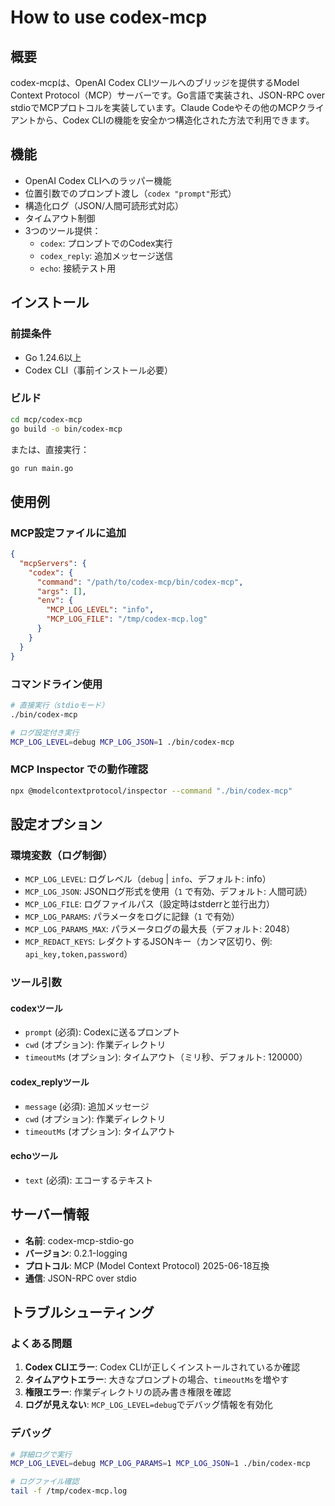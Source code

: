 # How to use codex-mcp

## 概要

codex-mcpは、OpenAI Codex CLIツールへのブリッジを提供するModel Context Protocol（MCP）サーバーです。Go言語で実装され、JSON-RPC over stdioでMCPプロトコルを実装しています。Claude Codeやその他のMCPクライアントから、Codex CLIの機能を安全かつ構造化された方法で利用できます。

## 機能

- OpenAI Codex CLIへのラッパー機能
- 位置引数でのプロンプト渡し（`codex "prompt"`形式）
- 構造化ログ（JSON/人間可読形式対応）
- タイムアウト制御
- 3つのツール提供：
  - `codex`: プロンプトでのCodex実行
  - `codex_reply`: 追加メッセージ送信
  - `echo`: 接続テスト用

## インストール

### 前提条件

- Go 1.24.6以上
- Codex CLI（事前インストール必要）

### ビルド

```bash
cd mcp/codex-mcp
go build -o bin/codex-mcp
```

または、直接実行：

```bash
go run main.go
```

## 使用例

### MCP設定ファイルに追加

```json
{
  "mcpServers": {
    "codex": {
      "command": "/path/to/codex-mcp/bin/codex-mcp",
      "args": [],
      "env": {
        "MCP_LOG_LEVEL": "info",
        "MCP_LOG_FILE": "/tmp/codex-mcp.log"
      }
    }
  }
}
```

### コマンドライン使用

```bash
# 直接実行（stdioモード）
./bin/codex-mcp

# ログ設定付き実行
MCP_LOG_LEVEL=debug MCP_LOG_JSON=1 ./bin/codex-mcp
```

### MCP Inspector での動作確認

```bash
npx @modelcontextprotocol/inspector --command "./bin/codex-mcp"
```

## 設定オプション

### 環境変数（ログ制御）

- `MCP_LOG_LEVEL`: ログレベル（`debug` | `info`、デフォルト: info）
- `MCP_LOG_JSON`: JSONログ形式を使用（`1` で有効、デフォルト: 人間可読）
- `MCP_LOG_FILE`: ログファイルパス（設定時はstderrと並行出力）
- `MCP_LOG_PARAMS`: パラメータをログに記録（`1` で有効）
- `MCP_LOG_PARAMS_MAX`: パラメータログの最大長（デフォルト: 2048）
- `MCP_REDACT_KEYS`: レダクトするJSONキー（カンマ区切り、例: `api_key,token,password`）

### ツール引数

#### codexツール
- `prompt` (必須): Codexに送るプロンプト
- `cwd` (オプション): 作業ディレクトリ
- `timeoutMs` (オプション): タイムアウト（ミリ秒、デフォルト: 120000）

#### codex_replyツール
- `message` (必須): 追加メッセージ
- `cwd` (オプション): 作業ディレクトリ  
- `timeoutMs` (オプション): タイムアウト

#### echoツール
- `text` (必須): エコーするテキスト

## サーバー情報

- **名前**: codex-mcp-stdio-go
- **バージョン**: 0.2.1-logging
- **プロトコル**: MCP (Model Context Protocol) 2025-06-18互換
- **通信**: JSON-RPC over stdio

## トラブルシューティング

### よくある問題

1. **Codex CLIエラー**: Codex CLIが正しくインストールされているか確認
2. **タイムアウトエラー**: 大きなプロンプトの場合、`timeoutMs`を増やす
3. **権限エラー**: 作業ディレクトリの読み書き権限を確認
4. **ログが見えない**: `MCP_LOG_LEVEL=debug`でデバッグ情報を有効化

### デバッグ

```bash
# 詳細ログで実行
MCP_LOG_LEVEL=debug MCP_LOG_PARAMS=1 MCP_LOG_JSON=1 ./bin/codex-mcp

# ログファイル確認
tail -f /tmp/codex-mcp.log
```
